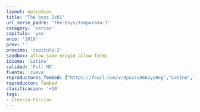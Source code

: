 ```yaml
---
layout: episodios
title: "The boys 1x01"
url_serie_padre: 'the-boys/temporada-1'
category: 'series'
capitulo: 'yes'
anio: '2019'
prev: ''
proximo: 'capitulo-2'
sandbox: allow-same-origin allow-forms
idioma: 'Latino'
calidad: 'Full HD'
fuente: 'cueva'
reproductores_fembed: ["https://feurl.com/v/8pxzru8662yy0eg","Latino","https://feurl.com/v/kdldqc3-3eqg7-5","Latino","https://feurl.com/v/yx7gkiewjlyy-p0","Latino"]
reproductor: fembed
clasificacion: '+10'
tags:
- Ciencia-Ficcion
---
```












